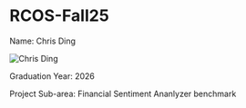 # RCOS-Fall25
Name: Chris Ding

![Chris Ding](Rocs.jpg)

Graduation Year: 2026

Project Sub-area: Financial Sentiment Ananlyzer benchmark
